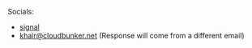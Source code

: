 Socials:

- [signal](https://signal.me/#eu/-8rZDDBMZlnOMA9gvc-ZjZgTPxHecSFByGTfanAuKR_XGhodvoNPW4ehLr5b1Ag0)
- khair@cloudbunker.net (Response will come from a different email)
